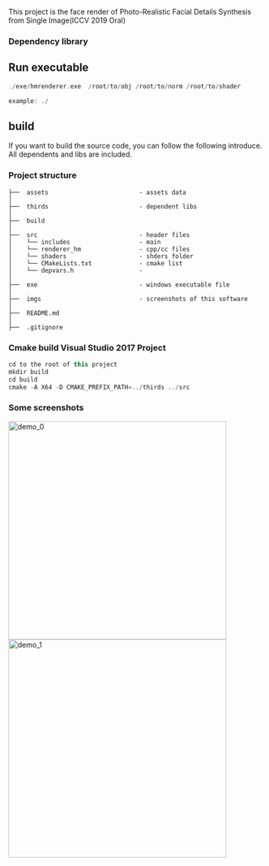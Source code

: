 This project is the face render of Photo-Realistic Facial Details Synthesis from Single Image(ICCV 2019 Oral)
### Dependency library

## Run executable
```cpp
./exe/hmrenderer.exe  /root/to/obj /root/to/norm /root/to/shader

example: ./
```

## build 
If you want to build the source code, you can follow the following introduce. All dependents and libs are included.

### Project structure
```
├──  assets                         - assets data
│
├──  thirds                         - dependent libs
│
├──  build                      
│
├──  src                            - header files
│    └── includes                   - main
│    └── renderer_hm                - cpp/cc files
│    └── shaders                    - shders folder
│    └── CMakeLists.txt             - cmake list
│    └── depvars.h                  -  
│ 
├──  exe                            - windows executable file
│ 
├──  imgs                           - screenshots of this software 
│ 
├──  README.md  
│ 
├──  .gitignore                     
```

### Cmake build Visual Studio 2017 Project
```cpp
cd to the root of this project
mkdir build
cd build
cmake -A X64 -D CMAKE_PREFIX_PATH=../thirds ../src
```



### Some screenshots 

<div align="left">
<img src="https://github.com/gg-z/face_rendering/blob/master/imgs/left.png" width = "430" height = "430" alt="demo_0" align=center />
<img src="https://github.com/gg-z/face_rendering/blob/master/imgs/right.png" width = "430" height = "430" alt="demo_1" align=center /> 
</div>